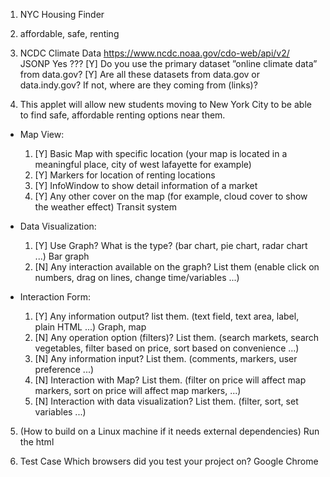 1. NYC Housing Finder

2. affordable, safe, renting

3.	NCDC Climate Data	https://www.ncdc.noaa.gov/cdo-web/api/v2/	JSONP	Yes	???
	[Y] Do you use the primary dataset ”online climate data” from data.gov?
    [Y] Are all these datasets from data.gov or data.indy.gov? If not, where are they coming from (links)?
    
4. This applet will allow new students moving to New York City to be able to find safe, affordable renting options near them. 

 * Map View:
	1. [Y] Basic Map with specific location (your map is located in a meaningful place, city of west lafayette for example)
	2. [Y] Markers for location of renting locations
	3. [Y] InfoWindow to show detail information of a market
	4. [Y] Any other cover on the map (for example, cloud cover to show the weather effect)
		Transit system

 * Data Visualization:
	1. [Y] Use Graph? What is the type? (bar chart, pie chart, radar chart ...)
		Bar graph
	2. [N] Any interaction available on the graph? List them (enable click on numbers, drag on lines, change time/variables ...)
	
 * Interaction Form:
	1. [Y] Any information output? list them. (text field, text area, label, plain HTML ...)
		Graph, map
	2. [N] Any operation option (filters)? List them. (search markets, search vegetables, filter based on price, sort based on convenience ...)
	3. [N] Any information input? List them. (comments, markers, user preference ...)
	4. [N] Interaction with Map? List them. (filter on price will affect map markers, sort on price will affect map markers, ...)
	5. [N] Interaction with data visualization? List them. (filter, sort, set variables ...)
	
5. (How to build on a Linux machine if it needs external dependencies)
	Run the html

6. Test Case Which browsers did you test your project on?
	Google Chrome